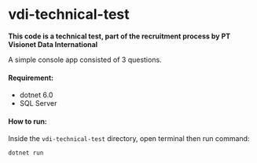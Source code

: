 # vdi-technical-test

**This code is a technical test, part of the recruitment process by PT Visionet Data International**

A simple console app consisted of 3 questions.

#### **Requirement:**

* dotnet 6.0
* SQL Server

#### How to run:

Inside the `vdi-technical-test` directory, open terminal then run command:

```
dotnet run
```
